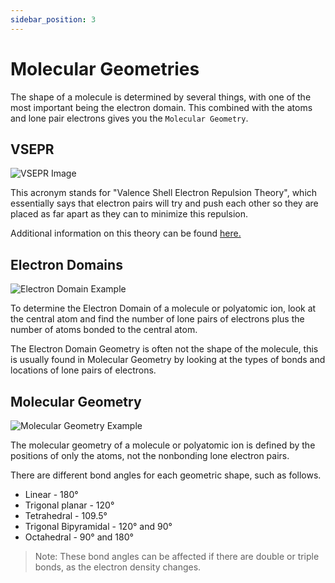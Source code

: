 ```yaml
---
sidebar_position: 3
---
```


# Molecular Geometries

The shape of a molecule is determined by several things, with one of the most important being the electron domain. This combined with the atoms and lone pair electrons gives you the `Molecular Geometry`.

## VSEPR

![VSEPR Image](/img/chemistry/vsepr.jpg)

This acronym stands for "Valence Shell Electron Repulsion Theory", which essentially says that electron pairs will try and push each other so they are placed as far apart as they can to minimize this repulsion.

Additional information on this theory can be found [here.](https://www.youtube.com/watch?v=DBrq31w8vC4)

## Electron Domains

![Electron Domain Example](/img/chemistry/electron-domains.jpg)

To determine the Electron Domain of a molecule or polyatomic ion, look at the central atom and find the number of lone pairs of electrons plus the number of atoms bonded to the central atom.

The Electron Domain Geometry is often not the shape of the molecule, this is usually found in Molecular Geometry by looking at the types of bonds and locations of lone pairs of electrons.

## Molecular Geometry

![Molecular Geometry Example](/img/chemistry/molecular-geometries.jpg)

The molecular geometry of a molecule or polyatomic ion is defined by the positions of only the atoms, not the nonbonding lone electron pairs.

There are different bond angles for each geometric shape, such as follows.

* Linear - 180°
* Trigonal planar - 120°
* Tetrahedral - 109.5°
* Trigonal Bipyramidal - 120° and 90°
* Octahedral - 90° and 180°

> Note: These bond angles can be affected if there are double or triple bonds, as the electron density changes.